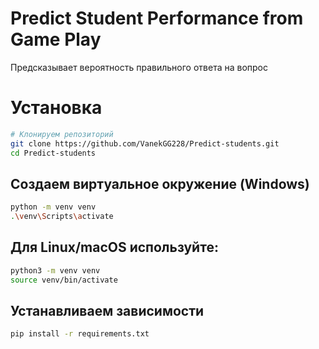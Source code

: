 # Predict Student Performance from Game Play

Предсказывает вероятность правильного ответа на вопрос


# Установка

```bash
# Клонируем репозиторий
git clone https://github.com/VanekGG228/Predict-students.git
cd Predict-students
``` 
## Создаем виртуальное окружение (Windows)
```bash
python -m venv venv
.\venv\Scripts\activate
```
## Для Linux/macOS используйте:
```bash
python3 -m venv venv
source venv/bin/activate
```
## Устанавливаем зависимости
```bash
pip install -r requirements.txt
```
